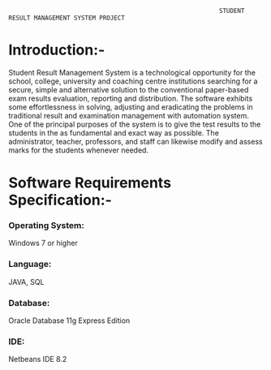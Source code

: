                                                               STUDENT RESULT MANAGEMENT SYSTEM PROJECT
# Introduction:-
Student Result Management System is a technological opportunity for the school, college, 
university and coaching centre institutions searching for a secure, simple and alternative solution 
to the conventional paper-based exam results evaluation, reporting and distribution. The software 
exhibits some effortlessness in solving, adjusting and eradicating the problems in traditional 
result and examination management with automation system. One of the principal purposes of 
the system is to give the test results to the students in the as fundamental and exact way as 
possible. The administrator, teacher, professors, and staff can likewise modify and assess marks 
for the students whenever needed.
            
            
<!-- # Functional Requirements Specification:-
  ## Index Page: 
  In this page we can do the fallowing:
  • There will be a three buttons in the index page. One for the student, one for the HOD 
    and one for the Administrator.
  • Students can click on the student button to check their results by providing roll number 
    and branch.
  • Admin can click on the admin button to go to the login page.
  • HOD can click on the hod button to go to the login page.
  ## Login Page: 
  By entering correct username and password admin can go to admin module to 
  perform his work as described below in Admin module. In case if he forgot his password, he can 
  reset it through his own email id. In the same way, HOD also enters his/her username and 
  password to go to the HOD module. He/she can reset the password only through admin’s email 
  id.
  ## Admin module: 
  Admin has the privilege to create branches and he can assign HODs to all 
                branches. He has the full control of the system.
  ## HOD module: 
  HOD can insert or delete student information into the database. And HOD also 
              has the right to insert students’ marks into the database.
  ## Student module: 
  Students can check their results by providing correct roll number and branch 
                  name. If one of the information is wrong, an error message will be displayed. -->

                            
# Software Requirements Specification:-
### Operating System: 
Windows 7 or higher <br>
### Language: 
JAVA, SQL <br>
### Database: 
Oracle Database 11g Express Edition <br>
### IDE: 
Netbeans IDE 8.2 
